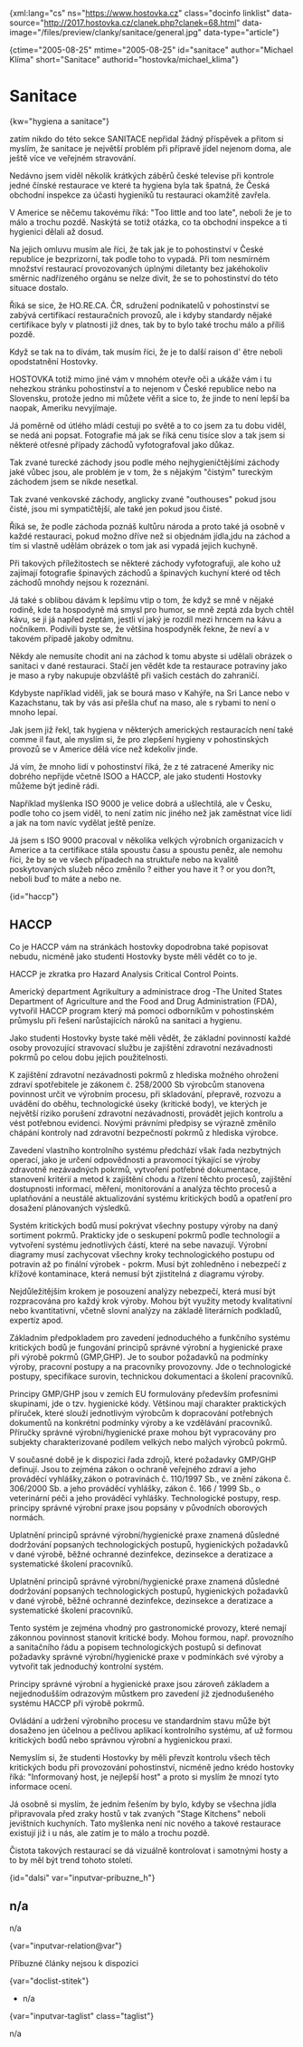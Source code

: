 
{xml:lang="cs" ns="https://www.hostovka.cz" class="docinfo linklist" data-source="http://2017.hostovka.cz/clanek.php?clanek=68.html" data-image="/files/preview/clanky/sanitace/general.jpg" data-type="article"}

{ctime="2005-08-25" mtime="2005-08-25" id="sanitace" author="Michael Klíma" short="Sanitace" authorid="hostovka/michael_klima"}

# Sanitace 

{kw="hygiena a sanitace"}

zatím nikdo do této sekce SANITACE nepřidal žádný příspěvek a přitom si myslím, že sanitace je největší problém při přípravě jídel nejenom doma, ale ještě více ve veřejném stravování. 

Nedávno jsem viděl několik krátkých záběrů české televise při kontrole jedné čínské restaurace ve které ta hygiena byla tak špatná, že Česká obchodní inspekce za účasti hygieniků tu restauraci okamžitě zavřela. 

V Americe se něčemu takovému říká: "Too little and too late", neboli že je to málo a trochu pozdě. Naskýtá se totiž otázka, co ta obchodní inspekce a ti hygienici dělali až dosud. 

Na jejich omluvu musím ale říci, že tak jak je to pohostinství v České republice je bezprizorní, tak podle toho to vypadá. Při tom nesmírném množství restaurací provozovaných úplnými diletanty bez jakéhokoliv směrnic nadřízeného orgánu se nelze divit, že se to pohostinství do této situace dostalo. 

Říká se sice, že HO.RE.CA. ČR, sdružení podnikatelů v pohostinství se zabývá certifikací restauračních provozů, ale i kdyby standardy nějaké certifikace byly v platnosti již dnes, tak by to bylo také trochu málo a příliš pozdě. 

Když se tak na to dívám, tak musím říci, že je to další raison d' être neboli opodstatnění Hostovky. 

HOSTOVKA totiž mimo jiné vám v mnohém otevře oči a ukáže vám i tu nehezkou stránku pohostinství a to nejenom v České republice nebo na Slovensku, protože jedno mi můžete věřit a sice to, že jinde to není lepší ba naopak, Ameriku nevyjímaje. 

Já poměrně od útlého mládí cestuji po světě a to co jsem za tu dobu viděl, se nedá ani popsat. Fotografie má jak se říká cenu tisíce slov a tak jsem si některé otřesné případy záchodů vyfotografoval jako důkaz. 

Tak zvané turecké záchody jsou podle mého nejhygieničtějšími záchody jaké vůbec jsou, ale problém je v tom, že s nějakým "čistým" tureckým záchodem jsem se nikde nesetkal. 

Tak zvané venkovské záchody, anglicky zvané "outhouses" pokud jsou čisté, jsou mi sympatičtější, ale také jen pokud jsou čisté. 

Říká se, že podle záchoda poznáš kultůru národa a proto také já osobně v každé restauraci, pokud možno dříve než si objednám jídla,jdu na záchod a tím si vlastně udělám obrázek o tom jak asi vypadá jejich kuchyně. 

Při takových příležitostech se některé záchody vyfotografuji, ale koho už zajímají fotografie špinavých záchodů a špinavých kuchyní které od těch záchodů mnohdy nejsou k rozeznání. 

Já také s oblibou dávám k lepšímu vtip o tom, že když se mně v nějaké rodině, kde ta hospodyně má smysl pro humor, se mně zeptá zda bych chtěl kávu, se ji já napřed zeptám, jestli ví jaký je rozdíl mezi hrncem na kávu a nočníkem. Podivili byste se, že většina hospodyněk řekne, že neví a v takovém případě jakoby odmítnu. 

Někdy ale nemusíte chodit ani na záchod k tomu abyste si udělali obrázek o sanitaci v dané restauraci. Stačí jen vědět kde ta restaurace potraviny jako je maso a ryby nakupuje obzvláště při vašich cestách do zahraničí. 

Kdybyste například viděli, jak se bourá maso v Kahýře, na Sri Lance nebo v Kazachstanu, tak by vás asi přešla chuť na maso, ale s rybami to není o mnoho lepaí. 

Jak jsem již řekl, tak hygiena v některých amerických restauracích není také comme il faut, ale myslím si, že pro zlepšení hygieny v pohostinských provozů se v Americe dělá více než kdekoliv jinde. 

Já vím, že mnoho lidí v pohostinství říká, že z té zatracené Ameriky nic dobrého nepřijde včetně ISOO a HACCP, ale jako studenti Hostovky můžeme být jedině rádi. 

Například myšlenka ISO 9000 je velice dobrá a ušlechtilá, ale v Česku, podle toho co jsem viděl, to není zatím nic jiného než jak zaměstnat více lidí a jak na tom navíc vydělat ještě peníze. 

Já jsem s ISO 9000 pracoval v několika velkých výrobních organizacích v Americe a ta certifikace stála spoustu času a spoustu peněz, ale nemohu říci, že by se ve všech případech na struktuře nebo na kvalitě poskytovaných služeb něco změnilo ? either you have it ? or you don?t, neboli buď to máte a nebo ne. 

{id="haccp"}

## HACCP 

Co je HACCP vám na stránkách hostovky dopodrobna také popisovat nebudu, nicméně jako studenti Hostovky byste měli vědět co to je. 

HACCP je zkratka pro Hazard Analysis Critical Control Points. 

Americký department Agrikultury a administrace drog -The United States Department of Agriculture and the Food and Drug Administration (FDA), vytvořil HACCP program který má pomoci odborníkům v pohostinském průmyslu při řešení narůstajících nároků na sanitaci a hygienu. 

Jako studenti Hostovky byste také měli vědět, že základní povinností každé osoby provozující stravovací službu je zajištění zdravotní nezávadnosti pokrmů po celou dobu jejich použitelnosti. 

K zajištění zdravotní nezávadnosti pokrmů z hlediska možného ohrožení zdraví spotřebitele je zákonem č. 258/2000 Sb výrobcům stanovena povinnost určit ve výrobním procesu, při skladování, přepravě, rozvozu a uvádění do oběhu, technologické úseky (kritické body), ve kterých je největší riziko porušení zdravotní nezávadnosti, provádět jejich kontrolu a vést potřebnou evidenci. Novými právními předpisy se výrazně změnilo chápání kontroly nad zdravotní bezpečností pokrmů z hlediska výrobce. 

Zavedení vlastního kontrolního systému předchází však řada nezbytných operací, jako je určení odpovědnosti a pravomocí týkající se výroby zdravotně nezávadných pokrmů, vytvoření potřebné dokumentace, stanovení kritérií a metod k zajištění chodu a řízení těchto procesů, zajištění dostupnosti informací, měření, monitorování a analýza těchto procesů a uplatňování a neustálé aktualizování systému kritických bodů a opatření pro dosažení plánovaných výsledků. 

Systém kritických bodů musí pokrývat všechny postupy výroby na daný sortiment pokrmů. Prakticky jde o seskupení pokrmů podle technologií a vytvoření systému jednotlivých částí, které na sebe navazují. Výrobní diagramy musí zachycovat všechny kroky technologického postupu od potravin až po finální výrobek - pokrm. Musí být zohledněno i nebezpečí z křížové kontaminace, která nemusí být zjistitelná z diagramu výroby. 

Nejdůležitějším krokem je posouzení analýzy nebezpečí, která musí být rozpracována pro každý krok výroby. Mohou být využity metody kvalitativní nebo kvantitativní, včetně slovní analýzy na základě literárních podkladů, expertíz apod. 

Základním předpokladem pro zavedení jednoduchého a funkčního systému kritických bodů je fungování principů správné výrobní a hygienické praxe při výrobě pokrmů (GMP,GHP). Je to soubor požadavků na podmínky výroby, pracovní postupy a na pracovníky provozovny. Jde o technologické postupy, specifikace surovin, technickou dokumentaci a školení pracovníků. 

Principy GMP/GHP jsou v zemích EU formulovány především profesními skupinami, jde o tzv. hygienické kódy. Většinou mají charakter praktických příruček, které slouží jednotlivým výrobcům k dopracování potřebných dokumentů na konkrétní podmínky výroby a ke vzdělávání pracovníků. Příručky správné výrobní/hygienické praxe mohou být vypracovány pro subjekty charakterizované podílem velkých nebo malých výrobců pokrmů. 

V současné době je k dispozici řada zdrojů, které požadavky GMP/GHP definují. Jsou to zejména zákon o ochraně veřejného zdraví a jeho prováděcí vyhlášky,zákon o potravinách č. 110/1997 Sb., ve znění zákona č. 306/2000 Sb. a jeho prováděcí vyhlášky, zákon č. 166 / 1999 Sb., o veterinární péči a jeho prováděcí vyhlášky. Technologické postupy, resp. principy správné výrobní praxe jsou popsány v původních oborových normách. 

Uplatnění principů správné výrobní/hygienické praxe znamená důsledné dodržování popsaných technologických postupů, hygienických požadavků v dané výrobě, běžné ochranné dezinfekce, dezinsekce a deratizace a systematické školení pracovníků. 

Uplatnění principů správné výrobní/hygienické praxe znamená důsledné dodržování popsaných technologických postupů, hygienických požadavků v dané výrobě, běžné ochranné dezinfekce, dezinsekce a deratizace a systematické školení pracovníků. 

Tento systém je zejména vhodný pro gastronomické provozy, které nemají zákonnou povinnost stanovit kritické body. Mohou formou, např. provozního a sanitačního řádu a popisem technologických postupů si definovat požadavky správné výrobní/hygienické praxe v podmínkách své výroby a vytvořit tak jednoduchý kontrolní systém. 

Principy správné výrobní a hygienické praxe jsou zároveň základem a nejjednodušším odrazovým můstkem pro zavedení již zjednodušeného systému HACCP při výrobě pokrmů. 

Ovládání a udržení výrobního procesu ve standardním stavu může být dosaženo jen účelnou a pečlivou aplikací kontrolního systému, ať už formou kritických bodů nebo správnou výrobní a hygienickou praxi. 

Nemyslím si, že studenti Hostovky by měli převzít kontrolu všech těch kritických bodu při provozování pohostinství, nicméně jedno krédo hostovky říká: "Informovaný host, je nejlepší host" a proto si myslím že mnozí tyto informace ocení. 

Já osobně si myslím, že jedním řešením by bylo, kdyby se všechna jídla připravovala před zraky hostů v tak zvaných "Stage Kitchens" neboli jevištních kuchyních. Tato myšlenka není nic nového a takové restaurace existují již i u nás, ale zatím je to málo a trochu pozdě. 

Čistota takových restaurací se dá vizuálně kontrolovat i samotnými hosty a to by měl být trend tohoto století. 

{id="dalsi" var="inputvar-pribuzne_h"}

## n/a 

n/a 

{var="inputvar-relation@var"}

Příbuzné články nejsou k dispozici 

{var="doclist-stitek"}

  * n/a 

{var="inputvar-taglist" class="taglist"}

n/a

